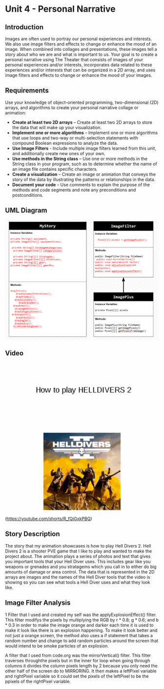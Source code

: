 # Unit 4 - Personal Narrative

## Introduction

Images are often used to portray our personal experiences and interests. We also use image filters and effects to change or enhance the mood of an image. When combined into collages and presentations, these images tell a story about who we are and what is important to us. Your goal is to create a personal narrative using The Theater that consists of images of your personal experiences and/or interests, incorporates data related to these experiences and/or interests that can be organized in a 2D array, and uses image filters and effects to change or enhance the mood of your images.

## Requirements

Use your knowledge of object-oriented programming, two-dimensional (2D) arrays, and algorithms to create your personal narrative collage or animation:

- **Create at least two 2D arrays** – Create at least two 2D arrays to store the data that will make up your visualization.
- **Implement one or more algorithms** – Implement one or more algorithms that use loops and two-way or multi-selection statements with compound Boolean expressions to analyze the data.
- **Use Image Filters** - Include multiple image filters learned from this unit, and additionally create new ones of your own.
- **Use methods in the String class** – Use one or more methods in the String class in your program, such as to determine whether the name of an image file contains specific characters.
- **Create a visualization** – Create an image or animation that conveys the story of the data by illustrating the patterns or relationships in the data.
- **Document your code** – Use comments to explain the purpose of the methods and code segments and note any preconditions and postconditions.

## UML Diagram


![UML.png](UML.png)

## Video



![Youtube Thumbnail.png](<Youtube Thumbnail.png>)(https://youtube.com/shorts/R_fQiGxkPBQ)

## Story Description

The story that my animation showcases is how to play Hell Divers 2. Hell Divers 2 is a shooter PVE game that I like to play and wanted to make the project about. The animation plays a series of photos and text that gives you important tools that your Hell Diver uses. This includes gear like you weapons or grenades and you stratagems which you call in to either do big amounts of damage or area control. The data that is represented in the 2D arrays are images and the names of the Hell Diver tools that the video is showing so you can see what tools a Hell Diver uses and what they look like.

## Image Filter Analysis
 
1 Filter that I used and created my self was the applyExplosionEffect() filter. This filter modifys the pixels by multiplying the RGB by r * 0.8; g * 0.6; and b * 0.3 in order to make the image orange and darker each time it is used to make it look like there is an explosion happening. To make it look better and not just a orange screen, the method also uses a if statement that takes a random number and change to add random particles around the screen that would intend to be smoke particles of an explosion.

A filter that I used from code.org was the mirrorVertical() filter. This filter traverses throughthe pixels but in the inner for loop when going through columns it divides the column pixels length by 2 because you only need the other half of the screen do to MIRRORING. It then makes a leftPixel variable and rightPixel variable so it could set the pixels of the leftPixel to be the ppixels of the rightPixel variable.
